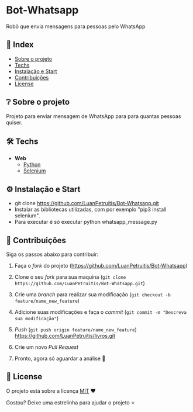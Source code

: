 # Bot-Whatsapp
Robô que envia mensagens para pessoas pelo WhatsApp


## 📌 Index

- [Sobre o projeto](#-sobre-o-projeto)
- [Techs](#-techs)
- [Instalação e Start](#-instalação-e-start)
- [Contribuições](#-contribuições)
- [License](#-license)


## ❔ Sobre o projeto

 Projeto para enviar mensagem de WhatsApp para para quantas pessoas quiser.


## 🛠 Techs

- **Web**
  - [Python](https://www.python.org/)
  - [Selenium](https://www.selenium.dev/)

## ⚙ Instalação e Start

- git clone https://github.com/LuanPetruitis/Bot-Whatsapp.git
- Instalar as bibliotecas utilizadas, com por exemplo "pip3 install selenium".
- Para executar é só executar python whatsapp_message.py


## 🤝 Contribuições

Siga os passos abaixo para contribuir:

1. Faça o *fork* do projeto (<https://github.com/LuanPetruitis/Bot-Whatsapp>)

2. Clone o seu *fork* para sua maquína (`git clone https://github.com/LuanPetruitis/Bot-Whatsapp.git`)

3. Crie uma *branch* para realizar sua modificação (`git checkout -b feature/name_new_feature`)

4. Adicione suas modificações e faça o *commit* (`git commit -m "Descreva sua modificação"`)

5. *Push* (`git push origin feature/name_new_feature`)
https://github.com/LuanPetruitis/livros.git
6. Crie um novo *Pull Request*

7. Pronto, agora só aguardar a análise 🚀 


## 📜 License

O projeto está sobre a licença [MIT](./LICENSE) ❤️ 

Gostou? Deixe uma estrelinha para ajudar o projeto ⭐